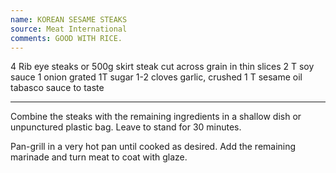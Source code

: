 ```yaml
---
name: KOREAN SESAME STEAKS
source: Meat International
comments: GOOD WITH RICE.
---
```


4 Rib eye steaks or 500g skirt steak cut across grain in thin slices
2 T soy sauce
1 onion grated
1T sugar
1-2 cloves garlic, crushed
1 T sesame oil
tabasco sauce to taste

---

Combine the steaks with the remaining ingredients in a shallow dish or unpunctured plastic bag.  Leave to stand for 30 minutes.  

Pan-grill in a very hot pan until cooked as desired.  Add the remaining marinade and turn meat to coat with glaze.

